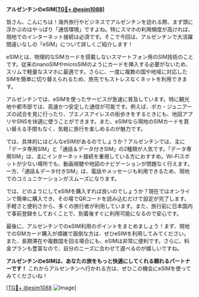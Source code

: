 **アルゼンチンのeSIM[[TG💪+ @esim1088](https://t.me/s/esim1088)]**

皆さん、こんにちは！海外旅行やビジネスでアルゼンチンを訪れる際、まず頭に浮かぶのはやっぱり「通信環境」ですよね。特にスマホの利用頻度が高ければ、現地でのインターネット接続は必須です。そこで今回は、アルゼンチンで大活躍間違いなしの「eSIM」について詳しくご紹介します！

eSIMとは、物理的なSIMカードを搭載しないスマートフォン用のSIM技術のことです。従来のnanoSIMやmicroSIMのようにカードを挿入する必要がないため、スリムで軽量なスマホに最適です。さらに、一度に複数の国や地域に対応したSIMを簡単に切り替えられるため、旅先でもストレスなくネットを利用できます。

アルゼンチンでは、eSIMを使ったサービスが急速に普及しています。特に観光地や都市部では、高速かつ安定した通信が可能です。例えば、ボカ・ジュニアーズの試合を見に行ったり、ブエノスアイレスの街歩きをするときにも、地図アプリやSNSを快適に使うことができます。また、eSIMなら現地のSIMカードを買い替える手間もなく、気軽に旅行を楽しめるのが魅力です。

では、具体的にはどんなeSIMがあるのでしょうか？アルゼンチンでは、主に「データ専用SIM」と「通話＆データ付きSIM」の2種類が人気です。「データ専用SIM」は、主にインターネット接続を重視している方におすすめ。Wi-Fiスポットが少ない場所でも、動画視聴や地図のナビゲーションが問題なく行えます。一方、「通話＆データ付きSIM」は、電話やメッセージも利用できるため、現地でのコミュニケーションがスムーズになります。

では、どのようにしてeSIMを購入すれば良いのでしょうか？現在ではオンラインで簡単に購入でき、その場でQRコードを読み込むだけで設定が完了します。手軽さと便利さから、多くの旅行者が利用しています。また、旅行前に日本国内で事前登録をしておくことで、到着後すぐに利用可能になるので安心です。

最後に、アルゼンチンでのeSIM利用のポイントをまとめましょう！まず、現地でのSIMカード購入が煩雑で面倒な方は、ぜひeSIMを利用してみてください。また、長期滞在や複数国を回る場合にも、eSIMは非常に便利です。さらに、料金プランも豊富なので、自分のニーズに合わせて選べるのが嬉しいですね。

**アルゼンチンのeSIMは、あなたの旅をもっと快適にしてくれる頼れるパートナーです！** これからアルゼンチンへ行かれる方は、ぜひこの機会にeSIMを使ってみてくださいね！

[[TG💪+ @esim1088](https://t.me/s/esim1088) ![Image](https://i.postimg.cc/Y0z9fWf4/image.png)]